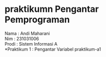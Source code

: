 # praktikumn Pengantar Pemprograman
<div> Nama : Andi Maharani</div> 
<div> Nim : 231031006</div> 
<div> Prodi : Sistem Informasi A </div>
*Praktikum 1 : Pengantar Variabel praktikum-a1
